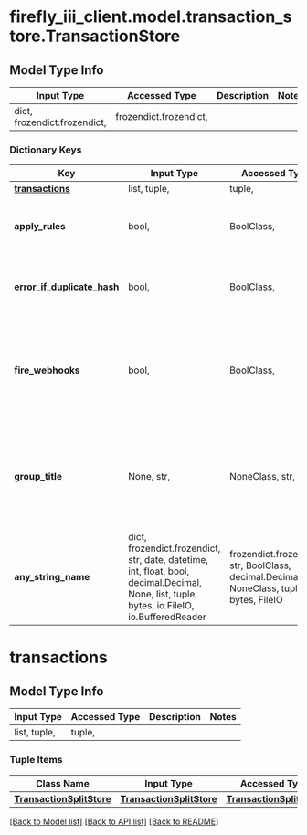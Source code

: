 # firefly_iii_client.model.transaction_store.TransactionStore

## Model Type Info
Input Type | Accessed Type | Description | Notes
------------ | ------------- | ------------- | -------------
dict, frozendict.frozendict,  | frozendict.frozendict,  |  | 

### Dictionary Keys
Key | Input Type | Accessed Type | Description | Notes
------------ | ------------- | ------------- | ------------- | -------------
**[transactions](#transactions)** | list, tuple,  | tuple,  |  | 
**apply_rules** | bool,  | BoolClass,  | Whether or not to apply rules when submitting transaction. | [optional] 
**error_if_duplicate_hash** | bool,  | BoolClass,  | Break if the submitted transaction exists already. | [optional] 
**fire_webhooks** | bool,  | BoolClass,  | Whether or not to fire the webhooks that are related to this event. | [optional] if omitted the server will use the default value of True
**group_title** | None, str,  | NoneClass, str,  | Title of the transaction if it has been split in more than one piece. Empty otherwise. | [optional] 
**any_string_name** | dict, frozendict.frozendict, str, date, datetime, int, float, bool, decimal.Decimal, None, list, tuple, bytes, io.FileIO, io.BufferedReader | frozendict.frozendict, str, BoolClass, decimal.Decimal, NoneClass, tuple, bytes, FileIO | any string name can be used but the value must be the correct type | [optional]

# transactions

## Model Type Info
Input Type | Accessed Type | Description | Notes
------------ | ------------- | ------------- | -------------
list, tuple,  | tuple,  |  | 

### Tuple Items
Class Name | Input Type | Accessed Type | Description | Notes
------------- | ------------- | ------------- | ------------- | -------------
[**TransactionSplitStore**](TransactionSplitStore.md) | [**TransactionSplitStore**](TransactionSplitStore.md) | [**TransactionSplitStore**](TransactionSplitStore.md) |  | 

[[Back to Model list]](../../README.md#documentation-for-models) [[Back to API list]](../../README.md#documentation-for-api-endpoints) [[Back to README]](../../README.md)

